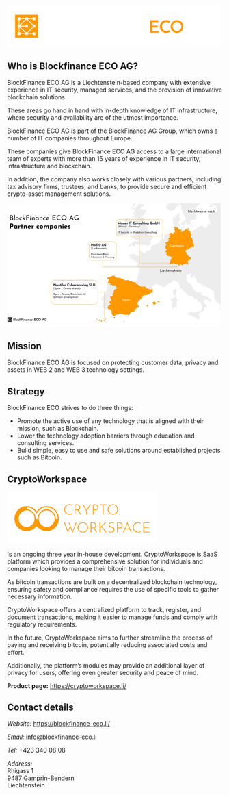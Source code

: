 <img src="https://github.com/Blockfinance-ECO/.github/blob/main/profile/LOGO%20-%20BFECO%20-%20COLOR%20-%202598x500px%20-%20White.png" alt="BFECO Logo" style="width:500px">


## Who is Blockfinance ECO AG?

BlockFinance ECO AG is a Liechtenstein-based company with extensive experience in IT security, managed services, and the provision of innovative blockchain solutions.

These areas go hand in hand with in-depth knowledge of IT infrastructure, where security and availability are of the utmost importance.

BlockFinance ECO AG is part of the BlockFinance AG Group, which owns a number of IT companies throughout Europe. 

These companies give BlockFinance ECO AG access to a large international team of experts with more than 15 years of experience in IT security, infrastructure and blockchain. 

In addition, the company also works closely with various partners, including tax advisory firms, trustees, and banks, to provide secure and efficient crypto-asset management solutions.

<img src="https://github.com/Blockfinance-ECO/.github/blob/main/profile/bfeco_partner_map.png" alt="BlockFinance ECO AG Partner Companies" style="width:500px">


## Mission

BlockFinance ECO AG is focused on protecting customer data, privacy and assets in WEB 2 and WEB 3 technology settings.

## Strategy 

BlockFinance ECO strives to do three things:
- Promote the active use of any technology that is aligned with their mission, such as Blockchain.
- Lower the technology adoption barriers through education and consulting services.
- Build simple, easy to use and safe solutions around established projects such as Bitcoin.

## CryptoWorkspace

<img src="https://github.com/Blockfinance-ECO/.github/blob/main/profile/crwksp_logo.png" alt="CryptoWorkspace Logo" style="width:350px">

Is an ongoing three year in-house development. CryptoWorkspace is SaaS platform which provides a comprehensive solution for individuals and companies looking to manage their bitcoin transactions. 

As bitcoin transactions are built on a decentralized blockchain technology, ensuring safety and compliance requires the use of specific tools to gather necessary information. 

CryptoWorkspace offers a centralized platform to track, register, and document transactions, making it easier to manage funds and comply with regulatory requirements. 

In the future, CryptoWorkspace aims to further streamline the process of paying and receiving bitcoin, potentially reducing associated costs and effort.

Additionally, the platform’s modules may provide an additional layer of privacy for users, offering even greater security and peace of mind.

__Product page:__ <https://cryptoworkspace.li/>


## Contact details

_Website:_ https://blockfinance-eco.li/

_Email:_   info@blockfinance-eco.li

_Tel:_ +423 340 08 08

_Address:_
<br/>
Rhigass 1 <br/>
9487 Gamprin-Bendern
<br/>
Liechtenstein
